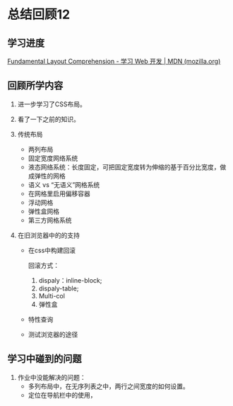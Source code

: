 # 总结回顾12

## 学习进度

[Fundamental Layout Comprehension - 学习 Web 开发 | MDN (mozilla.org)](https://developer.mozilla.org/zh-CN/docs/Learn/CSS/CSS_layout/Fundamental_Layout_Comprehension)

## 回顾所学内容

1. 进一步学习了CSS布局。
2. 看了一下之前的知识。
3. 传统布局
   * 两列布局
   * 固定宽度网络系统
   * 液态网络系统：长度固定，可把固定宽度转为伸缩的基于百分比宽度，做成弹性的网格
   * 语义 vs  “无语义”网格系统
   * 在网格里启用偏移容器
   * 浮动网格
   * 弹性盒网格
   * 第三方网格系统

2. 在旧浏览器中的的支持

   * 在css中构建回滚

     回滚方式：

     1. dispaly：inline-block;
     2. dispaly-table;
     3. Multi-col
     4. 弹性盒

   * 特性查询

   * 测试浏览器的途径

## 学习中碰到的问题

1. 作业中没能解决的问题：
   * 多列布局中，在无序列表之中，两行之间宽度的如何设置。
   * 定位在导航栏中的使用，